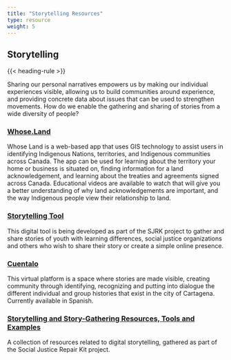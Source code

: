 ```yaml
---
title: "Storytelling Resources"
type: resource
weight: 5
---
```

## Storytelling

{{< heading-rule >}}

<p class="resource-intro">Sharing our personal narratives empowers us by making our individual experiences visible, allowing us to build communities around experience, and providing concrete data about issues that can be used to strengthen movements. How do we enable the gathering and sharing of stories from a wide diversity of people?</p>

### [Whose.Land](https://www.whose.land/en/)

Whose Land is a web-based app that uses GIS technology to assist users in identifying Indigenous Nations, territories, and Indigenous communities across Canada. The app can be used for learning about the territory your home or business is situated on, finding information for a land acknowledgement, and learning about the treaties and agreements signed across Canada. Educational videos are available to watch that will give you a better understanding of why land acknowledgements are important, and the way Indigenous people view their relationship to land.

### [Storytelling Tool](https://stories.floeproject.org/)

This digital tool is being developed as part of the SJRK project to gather and share stories of youth with learning differences, social justice organizations and others who wish to share their story or create a simple online presence.

### [Cuentalo](http://cuentalo.org/)

This virtual platform is a space where stories are made visible, creating community through identifying, recognizing and putting into dialogue the different individual and group histories that exist in the city of Cartagena. Currently available in Spanish.

### [Storytelling and Story-Gathering Resources, Tools and Examples](https://wiki.fluidproject.org/display/fluid/Storytelling+and+Story-gathering+Resources%2C+Tools+and+Examples)

A collection of resources related to digital storytelling, gathered as part of the Social Justice Repair Kit project.
